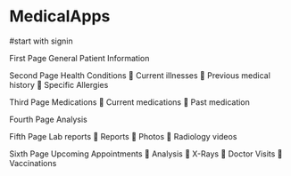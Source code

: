 # MedicalApps
#start with signin

First Page
  General Patient Information
  
Second Page
  Health Conditions
   Current illnesses
   Previous medical history
   Specific Allergies
  
Third Page
  Medications
   Current medications
   Past medication
  
Fourth Page
  Analysis
  
Fifth Page
  Lab reports
   Reports
   Photos
   Radiology videos
  
Sixth Page
  Upcoming Appointments
   Analysis
   X-Rays
   Doctor Visits
   Vaccinations
